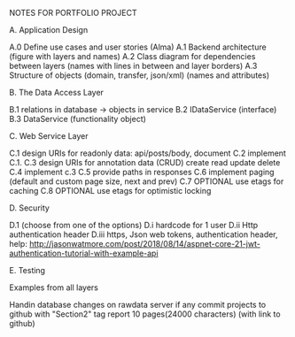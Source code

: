 NOTES FOR PORTFOLIO PROJECT

A. Application Design

A.0 Define use cases and user stories (Alma)
A.1 Backend architecture (figure with layers and names)
A.2 Class diagram for dependencies between layers (names with lines in between and layer borders)
A.3 Structure of objects (domain, transfer, json/xml) (names and attributes)


B. The Data Access Layer

B.1 relations in database -> objects in service
B.2 IDataService (interface)
B.3 DataService (functionality object)


C. Web Service Layer

C.1 design URIs for readonly data: api/posts/body, document
C.2 implement C.1.
C.3 design URIs for annotation data (CRUD) create read update delete
C.4 implement c.3
C.5 provide paths in responses 
C.6 implement paging (default and custom page size, next and prev)
C.7 OPTIONAL use etags for caching
C.8 OPTIONAL use etags for optimistic locking


D. Security

D.1 (choose from one of the options)
D.i hardcode for 1 user
D.ii Http authentication header
D.iii https, Json web tokens, authentication header, 
help: http://jasonwatmore.com/post/2018/08/14/aspnet-core-21-jwt-authentication-tutorial-with-example-api

E. Testing

Examples from all layers


Handin
database changes on rawdata server if any
commit projects to github with "Section2" tag
report 10 pages(24000 characters) (with link to github)


